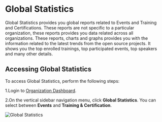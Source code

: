 # Global Statistics

Global Statistics provides you global reports related to Events and Training and Certifications. These reports are not specific to a particular organization, these reports provides you data related across all organizations. These reports, charts and graphs provides you with the information related to the latest trends from the open source projects. It shows you the top enrolled trainings, top participated events, top speakers and many other details.

## Accessing Global Statistics

To access Global Statistics, perform the following steps:

1.Login to [Organization Dashboard](https://myorg.lfx.dev).

2.On the vertical sidebar navigation menu, click **Global Statistics**. You can select between **Events** and **Training & Certification**.

![Global Statistics](https://files.gitbook.com/v0/b/gitbook-28427.appspot.com/o/assets%2F-MgAESFs0H7zYsmTgcOZ%2F-Mi7NB69PuSAdrxSlKmE%2F-Mi7OZ-fAf5G7RvYk1Jo%2FGlobal\_Statitics.png?alt=media\&token=710f0ad4-6b12-440b-8da0-8f03356851c3)
